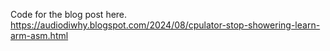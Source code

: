 Code for the blog post here.  https://audiodiwhy.blogspot.com/2024/08/cpulator-stop-showering-learn-arm-asm.html
